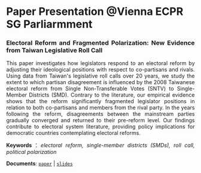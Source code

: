 # Paper Presentation @Vienna ECPR SG Parliarmment




<div style="text-align: justify">

### Electoral Reform and Fragmented Polarization: New Evidence from Taiwan Legislative Roll Call

This paper investigates how legislators respond to an electoral reform by adjusting their ideological positions with respect to co-partisans and rivals. Using data from Taiwan's legislative roll calls over 20 years, we study the extent to which partisan disagreement is influenced by the 2008 Taiwanese electoral reform from Single Non-Transferable Votes (SNTV) to Single-Member Districts (SMD). Contrary to the literature, our empirical evidence shows that the reform significantly fragmented legislator positions in relation to both co-partisans and members from the rival party. In the years following the reform, disagreements between the mainstream parties gradually converged and returned to their pre-reform level. Our findings contribute to electoral system literature, providing policy implications for democratic countries contemplating electoral reforms.

**Keywords**：*electoral reform, single-member districts (SMDs), roll call, political polarization*

**Documents**: [`paper`](https://www.dropbox.com/s/2x8bmb5b1ngai8f/Electoral_Reform_and_Fragmented_Polarisation.pdf?dl=0) |  [`slides`](https://raw.githack.com/davidycliao/ecpr-parliarment/main/erfp-ecpr-parliarment.html#1)

</div>


<p align="center">
<style>
img {
  border: 1px solid #ddd;
  border-radius: 4px;
  padding: 5px;
  width: 150px;
}
</style>

</p>


